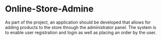# Online-Store-Admine
As part of the project, an application should be developed that allows for adding products to the store through the administrator panel. The system is to enable user registration and login as well as placing an order by the user.
